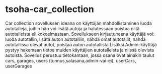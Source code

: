 # tsoha-car_collection
Car collection sovelluksen ideana on käyttäjän mahdollistaminen luoda autotalleja, joihin hän voi lisätä autoja ja halutessaan poistaa niitä autotalleista eli kokoelmastaan. 
Sovellukseen kirjautuneena käyttäjä voi:
luoda autotallin, lisätä auton autotalliin, nähdä omat autotallit, nähdä autotallissa olevat autot, poistaa auton autotallista
Lisäksi Admin-käyttäjä pystyy hakemaan tietoa muiden käyttäjien autotalleista ja niissä olevista autoista. 
Sovellus perustuu tietokantaan, jossa osana ovat ainakin taulut cars, garages, users (tunnus,salasana,admin-vai-ei), userCars, userGarages  
